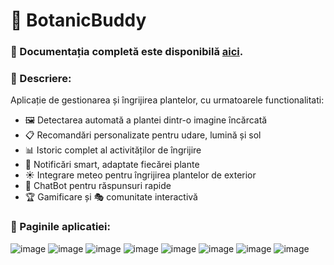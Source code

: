 # 🌱 BotanicBuddy

### 🌼 Documentația completă este disponibilă [aici](https://github.com/University-Projectss/BotanicBuddy/wiki).

### 🌼 Descriere:

Aplicație de gestionarea și îngrijirea plantelor, cu urmatoarele functionalitati:
- 🖼️ Detectarea automată a plantei dintr-o imagine încărcată
- 📋 Recomandări personalizate pentru udare, lumină și sol
- 📊 Istoric complet al activităților de îngrijire
- 🔔 Notificări smart, adaptate fiecărei plante
- ☀️ Integrare meteo pentru îngrijirea plantelor de exterior
- 🤖 ChatBot pentru răspunsuri rapide
- 🏆 Gamificare și 🎭 comunitate interactivă

### 🌼 Paginile aplicatiei:
![image](https://github.com/user-attachments/assets/3749ae0a-d709-4da0-af3e-1cabbba780d8)
![image](https://github.com/user-attachments/assets/9dc5b9e1-b09e-4ca4-a9d1-8c5e3c949357)
![image](https://github.com/user-attachments/assets/1c81c7ad-8e3f-4199-91e4-1cc7c8223e51)
![image](https://github.com/user-attachments/assets/96d674e9-0699-4169-9395-c4fa8b9faf6e)
![image](https://github.com/user-attachments/assets/1a894f39-00ce-4d92-a982-e2f03b047fda)
![image](https://github.com/user-attachments/assets/14ddd173-779f-4eb1-98ba-982d84cdae1a)
![image](https://github.com/user-attachments/assets/0cab8477-7192-4c32-bd27-656625fa9943)
![image](https://github.com/user-attachments/assets/b4ca8487-0806-419f-a2b6-97888ee4d542)




